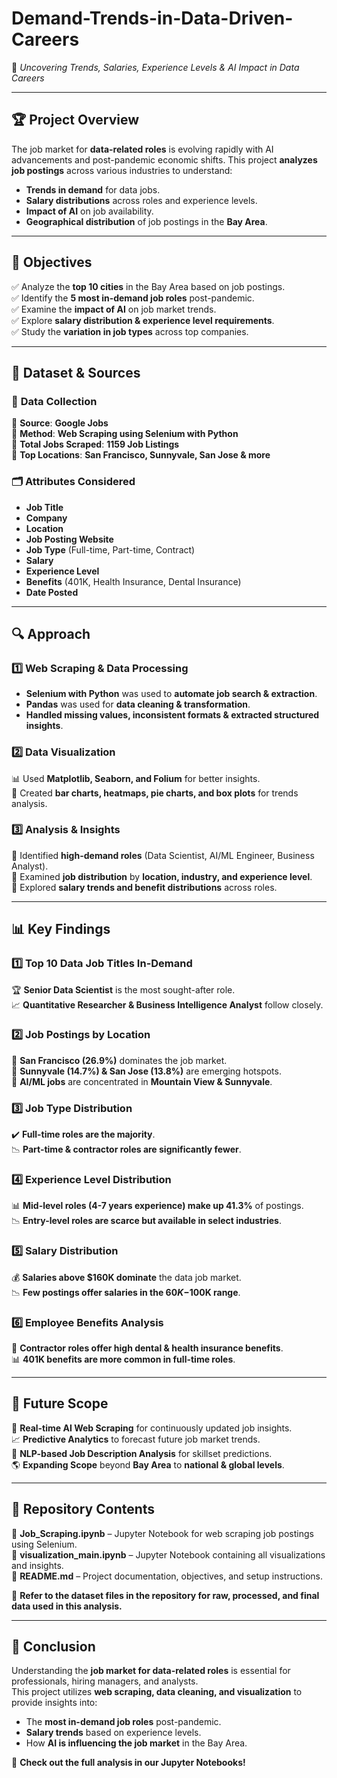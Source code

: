 # Demand-Trends-in-Data-Driven-Careers
🚀 *Uncovering Trends, Salaries, Experience Levels & AI Impact in Data Careers*

---

## 🏆 **Project Overview**
The job market for **data-related roles** is evolving rapidly with AI advancements and post-pandemic economic shifts. This project **analyzes job postings** across various industries to understand:
- **Trends in demand** for data jobs.
- **Salary distributions** across roles and experience levels.
- **Impact of AI** on job availability.
- **Geographical distribution** of job postings in the **Bay Area**.

---

## 🎯 **Objectives**
✅ Analyze the **top 10 cities** in the Bay Area based on job postings.  
✅ Identify the **5 most in-demand job roles** post-pandemic.  
✅ Examine the **impact of AI** on job market trends.  
✅ Explore **salary distribution & experience level requirements**.  
✅ Study the **variation in job types** across top companies.  

---

## 📂 **Dataset & Sources**
### 🔗 **Data Collection**
📌 **Source**: **Google Jobs**  
📌 **Method**: **Web Scraping using Selenium with Python**  
📌 **Total Jobs Scraped**: **1159 Job Listings**  
📌 **Top Locations**: **San Francisco, Sunnyvale, San Jose & more**  

### 🗂 **Attributes Considered**
- **Job Title**
- **Company**
- **Location**
- **Job Posting Website**
- **Job Type** (Full-time, Part-time, Contract)
- **Salary**
- **Experience Level**
- **Benefits** (401K, Health Insurance, Dental Insurance)
- **Date Posted**

---

## 🔍 **Approach**
### 1️⃣ **Web Scraping & Data Processing**
- **Selenium with Python** was used to **automate job search & extraction**.
- **Pandas** was used for **data cleaning & transformation**.
- **Handled missing values, inconsistent formats & extracted structured insights**.

### 2️⃣ **Data Visualization**
📊 Used **Matplotlib, Seaborn, and Folium** for better insights.  
📌 Created **bar charts, heatmaps, pie charts, and box plots** for trends analysis.  

### 3️⃣ **Analysis & Insights**
🔹 Identified **high-demand roles** (Data Scientist, AI/ML Engineer, Business Analyst).  
🔹 Examined **job distribution** by **location, industry, and experience level**.  
🔹 Explored **salary trends and benefit distributions** across roles.  

---

## 📊 **Key Findings**
### **1️⃣ Top 10 Data Job Titles In-Demand**
🏆 **Senior Data Scientist** is the most sought-after role.  
📈 **Quantitative Researcher & Business Intelligence Analyst** follow closely.  

### **2️⃣ Job Postings by Location**
📍 **San Francisco (26.9%)** dominates the job market.  
📍 **Sunnyvale (14.7%) & San Jose (13.8%)** are emerging hotspots.  
📍 **AI/ML jobs** are concentrated in **Mountain View & Sunnyvale**.  

### **3️⃣ Job Type Distribution**
✔️ **Full-time roles are the majority**.  
📉 **Part-time & contractor roles are significantly fewer**.  

### **4️⃣ Experience Level Distribution**
📊 **Mid-level roles (4-7 years experience) make up 41.3%** of postings.  
📉 **Entry-level roles are scarce but available in select industries**.  

### **5️⃣ Salary Distribution**
💰 **Salaries above $160K dominate** the data job market.  
📉 **Few postings offer salaries in the $60K-$100K range**.  

### **6️⃣ Employee Benefits Analysis**
🏥 **Contractor roles offer high dental & health insurance benefits**.  
📊 **401K benefits are more common in full-time roles**.  

---

## 🚀 **Future Scope**
🔮 **Real-time AI Web Scraping** for continuously updated job insights.  
📈 **Predictive Analytics** to forecast future job market trends.  
📝 **NLP-based Job Description Analysis** for skillset predictions.  
🌎 **Expanding Scope** beyond **Bay Area** to **national & global levels**.  

---
## 📁 Repository Contents
📂 **Job_Scraping.ipynb** – Jupyter Notebook for web scraping job postings using Selenium.  
📂 **visualization_main.ipynb** – Jupyter Notebook containing all visualizations and insights.  
📂 **README.md** – Project documentation, objectives, and setup instructions.  

📌 **Refer to the dataset files in the repository for raw, processed, and final data used in this analysis.**  

---

## 🎤 Conclusion
Understanding the **job market for data-related roles** is essential for professionals, hiring managers, and analysts.  
This project utilizes **web scraping, data cleaning, and visualization** to provide insights into:
- The **most in-demand job roles** post-pandemic.  
- **Salary trends** based on experience levels.  
- How **AI is influencing the job market** in the Bay Area.  

📌 **Check out the full analysis in our Jupyter Notebooks!**  

